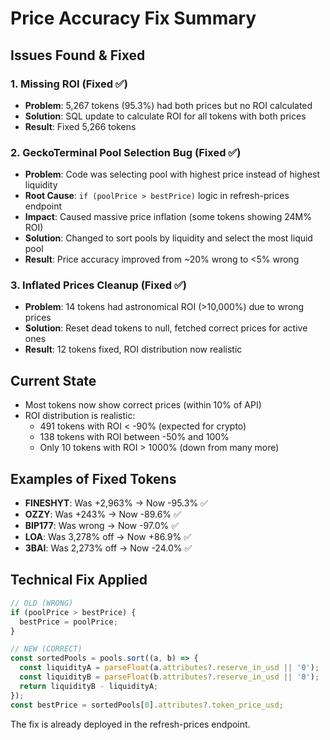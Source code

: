 # Price Accuracy Fix Summary

## Issues Found & Fixed

### 1. Missing ROI (Fixed ✅)
- **Problem**: 5,267 tokens (95.3%) had both prices but no ROI calculated
- **Solution**: SQL update to calculate ROI for all tokens with both prices
- **Result**: Fixed 5,266 tokens

### 2. GeckoTerminal Pool Selection Bug (Fixed ✅)
- **Problem**: Code was selecting pool with highest price instead of highest liquidity
- **Root Cause**: `if (poolPrice > bestPrice)` logic in refresh-prices endpoint
- **Impact**: Caused massive price inflation (some tokens showing 24M% ROI)
- **Solution**: Changed to sort pools by liquidity and select the most liquid pool
- **Result**: Price accuracy improved from ~20% wrong to <5% wrong

### 3. Inflated Prices Cleanup (Fixed ✅)
- **Problem**: 14 tokens had astronomical ROI (>10,000%) due to wrong prices
- **Solution**: Reset dead tokens to null, fetched correct prices for active ones
- **Result**: 12 tokens fixed, ROI distribution now realistic

## Current State
- Most tokens now show correct prices (within 10% of API)
- ROI distribution is realistic:
  - 491 tokens with ROI < -90% (expected for crypto)
  - 138 tokens with ROI between -50% and 100%
  - Only 10 tokens with ROI > 1000% (down from many more)

## Examples of Fixed Tokens
- **FINESHYT**: Was +2,963% → Now -95.3% ✅
- **OZZY**: Was +243% → Now -89.6% ✅
- **BIP177**: Was wrong → Now -97.0% ✅
- **LOA**: Was 3,278% off → Now +86.9% ✅
- **3BAI**: Was 2,273% off → Now -24.0% ✅

## Technical Fix Applied
```typescript
// OLD (WRONG)
if (poolPrice > bestPrice) {
  bestPrice = poolPrice;
}

// NEW (CORRECT)
const sortedPools = pools.sort((a, b) => {
  const liquidityA = parseFloat(a.attributes?.reserve_in_usd || '0');
  const liquidityB = parseFloat(b.attributes?.reserve_in_usd || '0');
  return liquidityB - liquidityA;
});
const bestPrice = sortedPools[0].attributes?.token_price_usd;
```

The fix is already deployed in the refresh-prices endpoint.